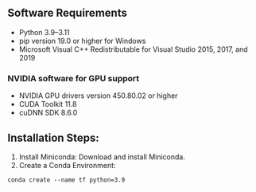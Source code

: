 ## Software Requirements

- Python 3.9–3.11
- pip version 19.0 or higher for Windows
- Microsoft Visual C++ Redistributable for Visual Studio 2015, 2017, and 2019 
### NVIDIA software for GPU support
- NVIDIA GPU drivers version 450.80.02 or higher
- CUDA Toolkit 11.8
- cuDNN SDK 8.6.0

## Installation Steps:
1. Install Miniconda:
Download and install Miniconda.
2. Create a Conda Environment:

```
conda create --name tf python=3.9
```
